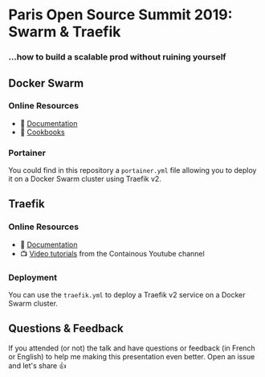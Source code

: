 # Paris Open Source Summit 2019: Swarm & Traefik
### ...how to build a scalable prod without ruining yourself


## Docker Swarm

### Online Resources

* :book: [Documentation](https://docs.docker.com/engine/swarm)
* :pencil: [Cookbooks](https://dockerswarm.rocks)

### Portainer

You could find in this repository a `portainer.yml` file allowing you to deploy it on a Docker Swarm cluster 
using Traefik v2.


## Traefik

### Online Resources

* :book: [Documentation](https://docs.traefik.io/)
* :tv: [Video tutorials](https://www.youtube.com/channel/UCVRyfsfkok4trq6u7RJsY_A/videos) from the Containous Youtube channel

### Deployment

You can use the `traefik.yml` to deploy a Traefik v2 service on a Docker Swarm cluster.

## Questions & Feedback

If you attended (or not) the talk and have questions or feedback (in French or English) to help me making this presentation even better.
Open an issue and let's share :+1:
